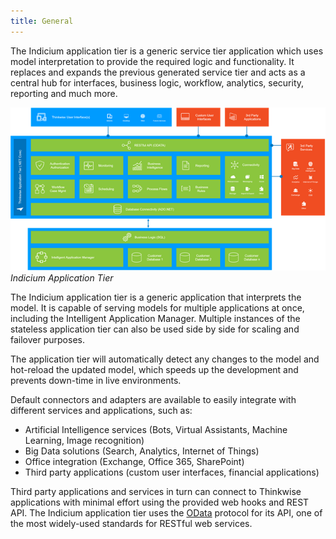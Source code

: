 ```yaml
---
title: General
---
```


The Indicium application tier is a generic service tier application which uses model interpretation to provide the required logic and functionality. It replaces and expands the previous generated service tier and acts as a central hub for interfaces, business logic, workflow, analytics, security, reporting and much more.

 ![img](../assets/sf/clip_image002.png)
*Indicium Application Tier*

The Indicium application tier is a generic application that interprets the model. It is capable of serving models for multiple applications at once, including the Intelligent Application Manager. Multiple instances of the stateless application tier can also be used side by side for scaling and failover purposes.

The application tier will automatically detect any changes to the model and hot-reload the updated model, which speeds up the development and prevents down-time in live environments.

Default connectors and adapters are available to easily integrate with different services and applications, such as:

- Artificial Intelligence services (Bots, Virtual Assistants, Machine Learning, Image recognition)
- Big Data solutions (Search, Analytics, Internet of Things)
- Office integration (Exchange, Office 365, SharePoint)
- Third party applications (custom user interfaces, financial applications)

Third party applications and services in turn can connect to Thinkwise applications with minimal effort using the provided web hooks and REST API. The Indicium application tier uses the [OData](http://www.odata.org/) protocol for its API, one of the most widely-used standards for RESTful web services.
